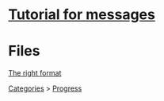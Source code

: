 # [Tutorial for messages](https://github.com/Twig6943/ProjectOutlawn/blob/main/GhidraNotes/TheNewStuff/Tutorial.md)

# Files

[The right format](https://github.com/Twig6943/ProjectOutlawn/blob/main/GhidraNotes/BreeMsgs/RightFormatExample.h)

[Categories](https://github.com/Twig6943/ProjectOutlawn/blob/main/GhidraNotes/BreeMsgs/Categories.h) > [Progress](https://github.com/Twig6943/ProjectOutlawn/tree/main/GhidraNotes/Progress)

